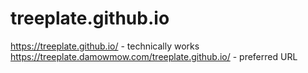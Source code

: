 # treeplate.github.io
https://treeplate.github.io/ - technically works
https://treeplate.damowmow.com/treeplate.github.io/ - preferred URL
